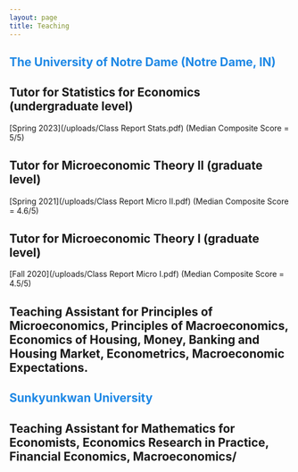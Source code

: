 ```yaml
---
layout: page
title: Teaching
---
```


##  <span style="color:#1E88E5"> The University of Notre Dame (Notre Dame, IN)</span>

## Tutor for Statistics for Economics (undergraduate level)
[Spring 2023](/uploads/Class Report Stats.pdf) (Median Composite Score = 5/5)

## Tutor for Microeconomic Theory II (graduate level)

[Spring 2021](/uploads/Class Report Micro II.pdf) (Median Composite Score = 4.6/5)

## Tutor for Microeconomic Theory I (graduate level)
[Fall 2020](/uploads/Class Report Micro I.pdf)   (Median Composite Score = 4.5/5)

## Teaching Assistant for Principles of Microeconomics, Principles of Macroeconomics, Economics of Housing, Money, Banking and Housing Market, Econometrics, Macroeconomic Expectations.


## <span style="color:#1E88E5"> Sunkyunkwan University </span>

## Teaching Assistant for Mathematics for Economists, Economics Research in Practice, Financial Economics, Macroeconomics/
